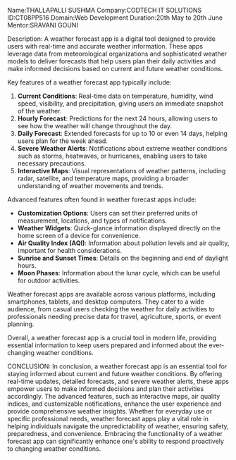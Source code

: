 Name:THALLAPALLI SUSHMA
Company:CODTECH IT SOLUTIONS
ID:CT08PP516
Domain:Web Development
Duration:20th May to 20th June
Mentor:SRAVANI GOUNI

Description:
A weather forecast app is a digital tool designed to provide users with real-time and accurate weather information. These apps leverage data from meteorological organizations and sophisticated weather models to deliver forecasts that help users plan their daily activities and make informed decisions based on current and future weather conditions.

Key features of a weather forecast app typically include:
1. **Current Conditions**: Real-time data on temperature, humidity, wind speed, visibility, and precipitation, giving users an immediate snapshot of the weather.
2. **Hourly Forecast**: Predictions for the next 24 hours, allowing users to see how the weather will change throughout the day.
3. **Daily Forecast**: Extended forecasts for up to 10 or even 14 days, helping users plan for the week ahead.
4. **Severe Weather Alerts**: Notifications about extreme weather conditions such as storms, heatwaves, or hurricanes, enabling users to take necessary precautions.
5. **Interactive Maps**: Visual representations of weather patterns, including radar, satellite, and temperature maps, providing a broader understanding of weather movements and trends.

Advanced features often found in weather forecast apps include:
- **Customization Options**: Users can set their preferred units of measurement, locations, and types of notifications.
- **Weather Widgets**: Quick-glance information displayed directly on the home screen of a device for convenience.
- **Air Quality Index (AQI)**: Information about pollution levels and air quality, important for health considerations.
- **Sunrise and Sunset Times**: Details on the beginning and end of daylight hours.
- **Moon Phases**: Information about the lunar cycle, which can be useful for outdoor activities.

Weather forecast apps are available across various platforms, including smartphones, tablets, and desktop computers. They cater to a wide audience, from casual users checking the weather for daily activities to professionals needing precise data for travel, agriculture, sports, or event planning.

Overall, a weather forecast app is a crucial tool in modern life, providing essential information to keep users prepared and informed about the ever-changing weather conditions.

CONCLUSION:
In conclusion, a weather forecast app is an essential tool for staying informed about current and future weather conditions. By offering real-time updates, detailed forecasts, and severe weather alerts, these apps empower users to make informed decisions and plan their activities accordingly. The advanced features, such as interactive maps, air quality indices, and customizable notifications, enhance the user experience and provide comprehensive weather insights. Whether for everyday use or specific professional needs, weather forecast apps play a vital role in helping individuals navigate the unpredictability of weather, ensuring safety, preparedness, and convenience. Embracing the functionality of a weather forecast app can significantly enhance one's ability to respond proactively to changing weather conditions.
